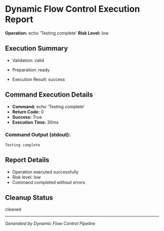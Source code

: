 # Dynamic Flow Control Execution Report

**Operation:** echo 'Testing complete'
**Risk Level:** low

## Execution Summary

- Validation: valid
- Preparation: ready

- Execution Result: success

## Command Execution Details

- **Command:** echo 'Testing complete'
- **Return Code:** 0
- **Success:** True
- **Execution Time:** 30ms

### Command Output (stdout):
```
Testing complete

```


## Report Details

- Operation executed successfully
- Risk level: low
- Command completed without errors

## Cleanup Status

cleaned

---
*Generated by Dynamic Flow Control Pipeline*